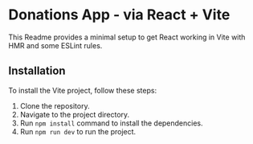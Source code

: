 # Donations App - via React + Vite

This Readme provides a minimal setup to get React working in Vite with HMR and some ESLint rules.

## Installation

To install the Vite project, follow these steps:

1. Clone the repository.
2. Navigate to the project directory.
3. Run `npm install` command to install the dependencies.
4. Run `npm run dev` to run the project.



